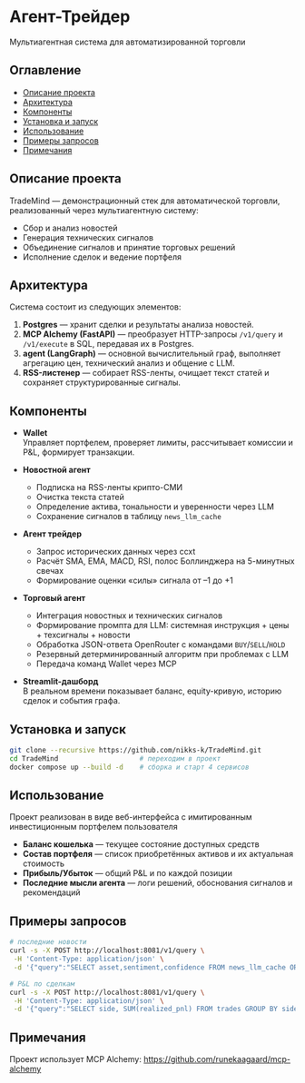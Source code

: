 # Агент-Трейдер
Мультиагентная система для автоматизированной торговли

## Оглавление
- [Описание проекта](#описание-проекта)
- [Архитектура](#архитектура)
- [Компоненты](#компоненты)
- [Установка и запуск](#установка-и-запуск)
- [Использование](#использование)
- [Примеры запросов](#примеры-запросов)
- [Примечания](#примечания)

## Описание проекта
TradeMind — демонстрационный стек для автоматической торговли, реализованный через мультиагентную систему:
- Сбор и анализ новостей
- Генерация технических сигналов
- Объединение сигналов и принятие торговых решений
- Исполнение сделок и ведение портфеля

## Архитектура
Система состоит из следующих элементов:
1. **Postgres** — хранит сделки и результаты анализа новостей.  
2. **MCP Alchemy (FastAPI)** — преобразует HTTP-запросы `/v1/query` и `/v1/execute` в SQL, передавая их в Postgres.  
3. **agent (LangGraph)** — основной вычислительный граф, выполняет агрегацию цен, технический анализ и общение с LLM.  
4. **RSS-листенер** — собирает RSS-ленты, очищает текст статей и сохраняет структурированные сигналы.

## Компоненты
- **Wallet**  
  Управляет портфелем, проверяет лимиты, рассчитывает комиссии и P&L, формирует транзакции.

- **Новостной агент**  
  - Подписка на RSS-ленты крипто-СМИ  
  - Очистка текста статей  
  - Определение актива, тональности и уверенности через LLM  
  - Сохранение сигналов в таблицу `news_llm_cache`

- **Агент трейдер**  
  - Запрос исторических данных через ccxt  
  - Расчёт SMA, EMA, MACD, RSI, полос Боллинджера на 5-минутных свечах  
  - Формирование оценки «силы» сигнала от –1 до +1

- **Торговый агент**  
  - Интеграция новостных и технических сигналов  
  - Формирование промпта для LLM: системная инструкция + цены + техсигналы + новости  
  - Обработка JSON-ответа OpenRouter с командами `BUY`/`SELL`/`HOLD`  
  - Резервный детерминированный алгоритм при проблемах с LLM  
  - Передача команд Wallet через MCP

- **Streamlit-дашборд**  
  В реальном времени показывает баланс, equity-кривую, историю сделок и события графа.

## Установка и запуск
```bash
git clone --recursive https://github.com/nikks-k/TradeMind.git
cd TradeMind                    # переходим в проект
docker compose up --build -d    # сборка и старт 4 сервисов
```

## Использование

Проект реализован в виде веб-интерфейса с имитированным инвестиционным портфелем пользователя
- **Баланс кошелька** — текущее состояние доступных средств  
- **Состав портфеля** — список приобретённых активов и их актуальная стоимость  
- **Прибыль/Убыток** — общий P&L и по каждой позиции  
- **Последние мысли агента** — логи решений, обоснования сигналов и рекомендаций  

## Примеры запросов
```bash
# последние новости
curl -s -X POST http://localhost:8081/v1/query \
 -H 'Content-Type: application/json' \
 -d '{"query":"SELECT asset,sentiment,confidence FROM news_llm_cache ORDER BY created_at DESC LIMIT 3;"}' | jq

# P&L по сделкам
curl -s -X POST http://localhost:8081/v1/query \
 -H 'Content-Type: application/json' \
 -d '{"query":"SELECT side, SUM(realized_pnl) FROM trades GROUP BY side;"}' | jq
```

## Примечания
Проект использует MCP Alchemy: https://github.com/runekaagaard/mcp-alchemy